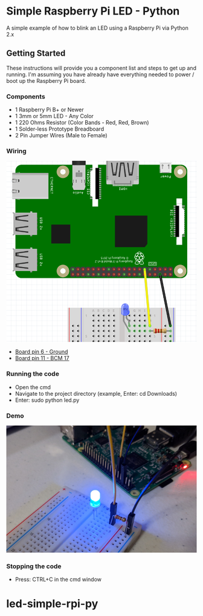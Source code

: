 # Simple Raspberry Pi LED - Python

A simple example of how to blink an LED using a Raspberry Pi via Python 2.x

## Getting Started

These instructions will provide you a component list and steps to get up and running. I'm assuming you have already have everything needed to power / boot up the Raspberry Pi board.

### Components

* 1 Raspberry Pi B+ or Newer
* 1 3mm or 5mm LED - Any Color
* 1 220 Ohms Resistor (Color Bands - Red, Red, Brown)
* 1 Solder-less Prototype Breadboard
* 2 Pin Jumper Wires (Male to Female)

### Wiring

![alt text][simpledwiring]

* [Board pin 6 - Ground](https://pinout.xyz/pinout/ground)
* [Board pin 11 - BCM 17](https://pinout.xyz/pinout/pin11_gpio17)


### Running the code

* Open the cmd
* Navigate to the project directory (example, Enter: cd Downloads)
* Enter: sudo python led.py

### Demo

![alt text][demo]

### Stopping the code

* Press: CTRL+C in the cmd window

[simpledwiring]: https://github.com/zeanion/led-simple-rpi-py/raw/master/images/led-simple-breadboard.png "Breadboard wiring"
[demo]: https://github.com/zeanion/led-simple-rpi-py/raw/master/images/led-simple-demo.png "Demo"
# led-simple-rpi-py
